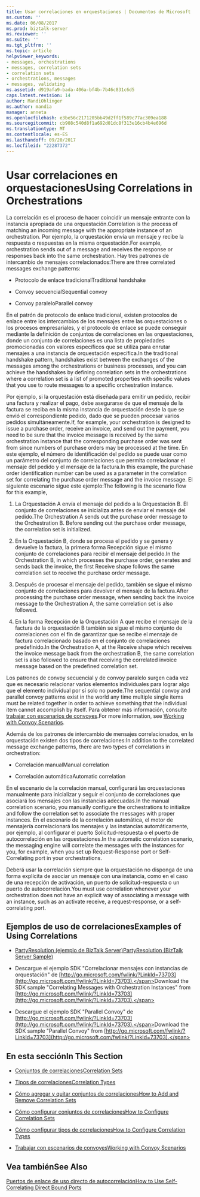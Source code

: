 ```yaml
---
title: Usar correlaciones en orquestaciones | Documentos de Microsoft
ms.custom: ''
ms.date: 06/08/2017
ms.prod: biztalk-server
ms.reviewer: ''
ms.suite: ''
ms.tgt_pltfrm: ''
ms.topic: article
helpviewer_keywords:
- messages, orchestrations
- messages, correlation sets
- correlation sets
- orchestrations, messages
- messages, validating
ms.assetid: d919afa9-bada-406a-bf4b-7b46c831c6d5
caps.latest.revision: 14
author: MandiOhlinger
ms.author: mandia
manager: anneta
ms.openlocfilehash: e3be56c2171205bb49d2ff1f589c77ac309ea188
ms.sourcegitcommit: cb908c540d8f1a692d01dc8f313e16cb4b4e696d
ms.translationtype: MT
ms.contentlocale: es-ES
ms.lasthandoff: 09/20/2017
ms.locfileid: "22287372"
---
```

# <a name="using-correlations-in-orchestrations"></a><span data-ttu-id="9f7c2-102">Usar correlaciones en orquestaciones</span><span class="sxs-lookup"><span data-stu-id="9f7c2-102">Using Correlations in Orchestrations</span></span>
<span data-ttu-id="9f7c2-103">La correlación es el proceso de hacer coincidir un mensaje entrante con la instancia apropiada de una orquestación.</span><span class="sxs-lookup"><span data-stu-id="9f7c2-103">Correlation is the process of matching an incoming message with the appropriate instance of an orchestration.</span></span> <span data-ttu-id="9f7c2-104">Por ejemplo, la orquestación envía un mensaje y recibe la respuesta o respuestas en la misma orquestación.</span><span class="sxs-lookup"><span data-stu-id="9f7c2-104">For example, orchestration sends out of a message and receives the response or responses back into the same orchestration.</span></span> <span data-ttu-id="9f7c2-105">Hay tres patrones de intercambio de mensajes correlacionados:</span><span class="sxs-lookup"><span data-stu-id="9f7c2-105">There are three correlated messages exchange patterns:</span></span>  
  
-   <span data-ttu-id="9f7c2-106">Protocolo de enlace tradicional</span><span class="sxs-lookup"><span data-stu-id="9f7c2-106">Traditional handshake</span></span>  
  
-   <span data-ttu-id="9f7c2-107">Convoy secuencial</span><span class="sxs-lookup"><span data-stu-id="9f7c2-107">Sequential convoy</span></span>  
  
-   <span data-ttu-id="9f7c2-108">Convoy paralelo</span><span class="sxs-lookup"><span data-stu-id="9f7c2-108">Parallel convoy</span></span>  
  
 <span data-ttu-id="9f7c2-109">En el patrón de protocolo de enlace tradicional, existen protocolos de enlace entre los intercambios de los mensajes entre las orquestaciones o los procesos empresariales, y el protocolo de enlace se puede conseguir mediante la definición de conjuntos de correlaciones en las orquestaciones, donde un conjunto de correlaciones es una lista de propiedades promocionadas con valores específicos que se utiliza para enrutar mensajes a una instancia de orquestación específica.</span><span class="sxs-lookup"><span data-stu-id="9f7c2-109">In the traditional handshake pattern, handshakes exist between the exchanges of the messages among the orchestrations or business processes, and you can achieve the handshakes by defining correlation sets in the orchestrations where a correlation set is a list of promoted properties with specific values that you use to route messages to a specific orchestration instance.</span></span>  
  
 <span data-ttu-id="9f7c2-110">Por ejemplo, si la orquestación está diseñada para emitir un pedido, recibir una factura y realizar el pago, debe asegurarse de que el mensaje de la factura se reciba en la misma instancia de orquestación desde la que se envió el correspondiente pedido, dado que se pueden procesar varios pedidos simultáneamente.</span><span class="sxs-lookup"><span data-stu-id="9f7c2-110">If, for example, your orchestration is designed to issue a purchase order, receive an invoice, and send out the payment, you need to be sure that the invoice message is received by the same orchestration instance that the corresponding purchase order was sent from since numbers of purchase orders may be processed at the time.</span></span> <span data-ttu-id="9f7c2-111">En este ejemplo, el número de identificación del pedido se puede usar como un parámetro del conjunto de correlaciones que permita correlacionar el mensaje del pedido y el mensaje de la factura.</span><span class="sxs-lookup"><span data-stu-id="9f7c2-111">In this example, the purchase order identification number can be used as a parameter in the correlation set for correlating the purchase order message and the invoice message.</span></span> <span data-ttu-id="9f7c2-112">El siguiente escenario sigue este ejemplo:</span><span class="sxs-lookup"><span data-stu-id="9f7c2-112">The following is the scenario flow for this example,</span></span>  
  
1.  <span data-ttu-id="9f7c2-113">La Orquestación A envía el mensaje del pedido a la Orquestación B. El conjunto de correlaciones se inicializa antes de enviar el mensaje del pedido.</span><span class="sxs-lookup"><span data-stu-id="9f7c2-113">The Orchestration A sends out the purchase order message to the Orchestration B. Before sending out the purchase order message, the correlation set is initialized.</span></span>  
  
2.  <span data-ttu-id="9f7c2-114">En la Orquestación B, donde se procesa el pedido y se genera y devuelve la factura, la primera forma Recepción sigue el mismo conjunto de correlaciones para recibir el mensaje del pedido.</span><span class="sxs-lookup"><span data-stu-id="9f7c2-114">In the Orchestration B, in which processes the purchase order, generates and sends back the invoice, the first Receive shape follows the same correlation set to receive the purchase order message.</span></span>  
  
3.  <span data-ttu-id="9f7c2-115">Después de procesar el mensaje del pedido, también se sigue el mismo conjunto de correlaciones para devolver el mensaje de la factura.</span><span class="sxs-lookup"><span data-stu-id="9f7c2-115">After processing the purchase order message, when sending back the invoice message to the Orchestration A, the same correlation set is also followed.</span></span>  
  
4.  <span data-ttu-id="9f7c2-116">En la forma Recepción de la Orquestación A que recibe el mensaje de la factura de la orquestación B también se sigue el mismo conjunto de correlaciones con el fin de garantizar que se recibe el mensaje de factura correlacionado basado en el conjunto de correlaciones predefinido.</span><span class="sxs-lookup"><span data-stu-id="9f7c2-116">In the Orchestration A, at the Receive shape which receives the invoice message back from the orchestration B, the same correlation set is also followed to ensure that receiving the correlated invoice message based on the predefined correlation set.</span></span>  
  
 <span data-ttu-id="9f7c2-117">Los patrones de convoy secuencial y de convoy paralelo surgen cada vez que es necesario relacionar varios elementos individuales para lograr algo que el elemento individual por sí solo no puede.</span><span class="sxs-lookup"><span data-stu-id="9f7c2-117">The sequential convoy and parallel convoy patterns exist in the world any time multiple single items must be related together in order to achieve something that the individual item cannot accomplish by itself.</span></span> <span data-ttu-id="9f7c2-118">Para obtener más información, consulte [trabajar con escenarios de convoyes](../core/working-with-convoy-scenarios.md).</span><span class="sxs-lookup"><span data-stu-id="9f7c2-118">For more information, see [Working with Convoy Scenarios](../core/working-with-convoy-scenarios.md).</span></span>  
  
 <span data-ttu-id="9f7c2-119">Además de los patrones de intercambio de mensajes correlacionados, en la orquestación existen dos tipos de correlaciones:</span><span class="sxs-lookup"><span data-stu-id="9f7c2-119">In addition to the correlated message exchange patterns, there are two types of correlations in orchestration:</span></span>  
  
-   <span data-ttu-id="9f7c2-120">Correlación manual</span><span class="sxs-lookup"><span data-stu-id="9f7c2-120">Manual correlation</span></span>  
  
-   <span data-ttu-id="9f7c2-121">Correlación automática</span><span class="sxs-lookup"><span data-stu-id="9f7c2-121">Automatic correlation</span></span>  
  
 <span data-ttu-id="9f7c2-122">En el escenario de la correlación manual, configurará las orquestaciones manualmente para inicializar y seguir el conjunto de correlaciones que asociará los mensajes con las instancias adecuadas.</span><span class="sxs-lookup"><span data-stu-id="9f7c2-122">In the manual correlation scenario, you manually configure the orchestrations to initialize and follow the correlation set to associate the messages with proper instances.</span></span> <span data-ttu-id="9f7c2-123">En el escenario de la correlación automática, el motor de mensajería correlacionará los mensajes y las instancias automáticamente, por ejemplo, al configurar el puerto Solicitud-respuesta o el puerto de autocorrelación en las orquestaciones.</span><span class="sxs-lookup"><span data-stu-id="9f7c2-123">In the automatic correlation scenario, the messaging engine will correlate the messages with the instances for you, for example, when you set up Request-Response port or Self-Correlating port in your orchestrations.</span></span>  
  
 <span data-ttu-id="9f7c2-124">Deberá usar la correlación siempre que la orquestación no disponga de una forma explícita de asociar un mensaje con una instancia, como en el caso de una recepción de activación, un puerto de solicitud-respuesta o un puerto de autocorrelación.</span><span class="sxs-lookup"><span data-stu-id="9f7c2-124">You must use correlation whenever your orchestration does not have an explicit way of associating a message with an instance, such as an activate receive, a request-response, or a self-correlating port.</span></span>  
  
## <a name="examples-of-using-correlations"></a><span data-ttu-id="9f7c2-125">Ejemplos de uso de correlaciones</span><span class="sxs-lookup"><span data-stu-id="9f7c2-125">Examples of Using Correlations</span></span>  
  
-   [<span data-ttu-id="9f7c2-126">PartyResolution (ejemplo de BizTalk Server)</span><span class="sxs-lookup"><span data-stu-id="9f7c2-126">PartyResolution (BizTalk Server Sample)</span></span>](../core/partyresolution-biztalk-server-sample.md)  
  
-   <span data-ttu-id="9f7c2-127">Descargue el ejemplo SDK "Correlacionar mensajes con instancias de orquestación" de [http://go.microsoft.com/fwlink/?LinkId=73703](http://go.microsoft.com/fwlink/?LinkId=73703).</span><span class="sxs-lookup"><span data-stu-id="9f7c2-127">Download the SDK sample "Correlating Messages with Orchestration Instances" from [http://go.microsoft.com/fwlink/?LinkId=73703](http://go.microsoft.com/fwlink/?LinkId=73703).</span></span>  
  
-   <span data-ttu-id="9f7c2-128">Descargue el ejemplo SDK "Parallel Convoy" de [http://go.microsoft.com/fwlink/?LinkId=73703](http://go.microsoft.com/fwlink/?LinkId=73703).</span><span class="sxs-lookup"><span data-stu-id="9f7c2-128">Download the SDK sample "Parallel Convoy" from [http://go.microsoft.com/fwlink/?LinkId=73703](http://go.microsoft.com/fwlink/?LinkId=73703).</span></span>  
  
## <a name="in-this-section"></a><span data-ttu-id="9f7c2-129">En esta sección</span><span class="sxs-lookup"><span data-stu-id="9f7c2-129">In This Section</span></span>  
  
-   [<span data-ttu-id="9f7c2-130">Conjuntos de correlaciones</span><span class="sxs-lookup"><span data-stu-id="9f7c2-130">Correlation Sets</span></span>](../core/correlation-sets.md) 
  
-   [<span data-ttu-id="9f7c2-131">Tipos de correlaciones</span><span class="sxs-lookup"><span data-stu-id="9f7c2-131">Correlation Types</span></span>](../core/correlation-types.md) 
  
-   [<span data-ttu-id="9f7c2-132">Cómo agregar y quitar conjuntos de correlaciones</span><span class="sxs-lookup"><span data-stu-id="9f7c2-132">How to Add and Remove Correlation Sets</span></span>](../core/how-to-add-and-remove-correlation-sets.md) 
  
-   [<span data-ttu-id="9f7c2-133">Cómo configurar conjuntos de correlaciones</span><span class="sxs-lookup"><span data-stu-id="9f7c2-133">How to Configure Correlation Sets</span></span>](../core/how-to-configure-correlation-sets.md)  
  
-   [<span data-ttu-id="9f7c2-134">Cómo configurar tipos de correlaciones</span><span class="sxs-lookup"><span data-stu-id="9f7c2-134">How to Configure Correlation Types</span></span>](../core/how-to-configure-correlation-types.md)  
  
-   [<span data-ttu-id="9f7c2-135">Trabajar con escenarios de convoyes</span><span class="sxs-lookup"><span data-stu-id="9f7c2-135">Working with Convoy Scenarios</span></span>](../core/working-with-convoy-scenarios.md)  
  
## <a name="see-also"></a><span data-ttu-id="9f7c2-136">Vea también</span><span class="sxs-lookup"><span data-stu-id="9f7c2-136">See Also</span></span>  
 [<span data-ttu-id="9f7c2-137">Puertos de enlace de uso directo de autocorrelación</span><span class="sxs-lookup"><span data-stu-id="9f7c2-137">How to Use Self-Correlating Direct Bound Ports</span></span>](../core/how-to-use-self-correlating-direct-bound-ports.md)